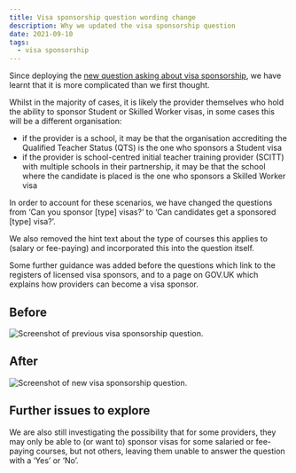 ```yaml
---
title: Visa sponsorship question wording change
description: Why we updated the visa sponsorship question
date: 2021-09-10
tags:
  - visa sponsorship
---
```


Since deploying the [new question asking about visa sponsorship](/publish-teacher-training-courses/visa-sponsorship/), we have learnt that it is more complicated than we first thought.

Whilst in the majority of cases, it is likely the provider themselves who hold the ability to sponsor Student or Skilled Worker visas, in some cases this will be a different organisation:

- if the provider is a school, it may be that the organisation accrediting the Qualified Teacher Status (QTS) is the one who sponsors a Student visa
- if the provider is school-centred initial teacher training provider (SCITT) with multiple schools in their partnership, it may be that the school where the candidate is placed is the one who sponsors a Skilled Worker visa

In order to account for these scenarios, we have changed the questions from ‘Can you sponsor [type] visas?‘ to ‘Can candidates get a sponsored [type] visa?’.

We also removed the hint text about the type of courses this applies to (salary or fee-paying) and incorporated this into the question itself.

Some further guidance was added before the questions which link to the registers of licensed visa sponsors, and to a page on GOV.UK which explains how providers can become a visa sponsor.

## Before

![Screenshot of previous visa sponsorship question.](visa-sponsorship.png "Previous visa sponsorship question")

## After

![Screenshot of new visa sponsorship question.](visa-sponsorship-new-wording.png "Updated Visa sponsorship question")

## Further issues to explore

We are also still investigating the possibility that for some providers, they may only be able to (or want to) sponsor visas for some salaried or fee-paying courses, but not others, leaving them unable to answer the question with a ‘Yes’ or ‘No’.
